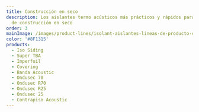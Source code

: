 ```yaml
---
title: Construcción en seco
description: Los aislantes termo acústicos más prácticos y rápidos para tu obra
  de construcción en seco
order: 3
mainImage: /images/product-lines/isolant-aislantes-lineas-de-producto-construccion-en-seco.jpg
color: '#8F1315'
products:
  - Iso Siding
  - Super TBA
  - Imperfoil
  - Covering
  - Banda Acoustic
  - Ondusec 70
  - Ondusec R70
  - Ondusec R25
  - Ondusec 25
  - Contrapiso Acoustic
---
```


